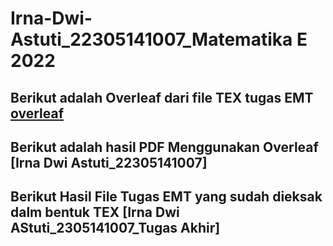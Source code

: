 # Irna-Dwi-Astuti_22305141007_Matematika E 2022
## Berikut adalah Overleaf dari file TEX tugas EMT [overleaf](https://www.overleaf.com/project/6569cfdc9f154c6b725eb458)
## Berikut adalah hasil PDF Menggunakan Overleaf [Irna Dwi Astuti_22305141007]
## Berikut Hasil File Tugas EMT yang sudah dieksak dalm bentuk TEX [Irna Dwi AStuti_2305141007_Tugas Akhir]
